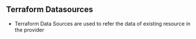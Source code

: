 ## Terraform Datasources
- Terraform Data Sources are used to refer the data of existing resource in the provider